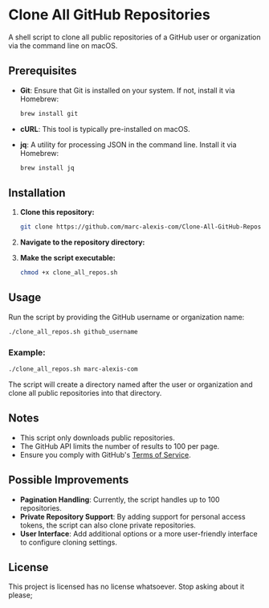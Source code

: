 # Clone All GitHub Repositories

A shell script to clone all public repositories of a GitHub user or organization via the command line on macOS.

## Prerequisites

- **Git**: Ensure that Git is installed on your system. If not, install it via Homebrew:

  ```bash
  brew install git
  ```

- **cURL**: This tool is typically pre-installed on macOS.

- **jq**: A utility for processing JSON in the command line. Install it via Homebrew:

  ```bash
  brew install jq
  ```

## Installation

1. **Clone this repository:**

   ```bash
   git clone https://github.com/marc-alexis-com/Clone-All-GitHub-Repositories.git
   ```

2. **Navigate to the repository directory:**

3. **Make the script executable:**

   ```bash
   chmod +x clone_all_repos.sh
   ```

## Usage

Run the script by providing the GitHub username or organization name:

```bash
./clone_all_repos.sh github_username
```

### Example:

```bash
./clone_all_repos.sh marc-alexis-com
```

The script will create a directory named after the user or organization and clone all public repositories into that directory.

## Notes

- This script only downloads public repositories.
- The GitHub API limits the number of results to 100 per page.
- Ensure you comply with GitHub's [Terms of Service](https://docs.github.com/en/github/site-policy/github-terms-of-service).

## Possible Improvements

- **Pagination Handling**: Currently, the script handles up to 100 repositories.
- **Private Repository Support**: By adding support for personal access tokens, the script can also clone private repositories.
- **User Interface**: Add additional options or a more user-friendly interface to configure cloning settings.

## License

This project is licensed has no license whatsoever. Stop asking about it please;
